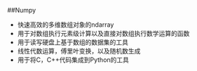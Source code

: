 ##Numpy 
* 快速高效的多维数组对象的ndarray
* 用于对数组执行元素级计算以及直接对数组执行数学运算的函数
* 用于读写硬盘上基于数组的数据集的工具
* 线性代数运算，傅里叶变换，以及随机数生成
* 用于将C，C++代码集成到Python的工具


